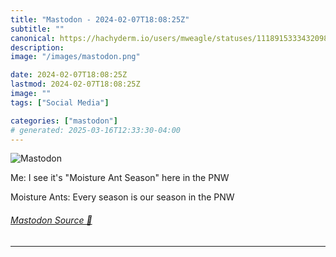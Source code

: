 ```yaml
---
title: "Mastodon - 2024-02-07T18:08:25Z"
subtitle: ""
canonical: https://hachyderm.io/users/mweagle/statuses/111891533343209895
description:
image: "/images/mastodon.png"

date: 2024-02-07T18:08:25Z
lastmod: 2024-02-07T18:08:25Z
image: ""
tags: ["Social Media"]

categories: ["mastodon"]
# generated: 2025-03-16T12:33:30-04:00
---
```

![Mastodon](/images/mastodon.png)

<p>Me: I see it&#39;s &quot;Moisture Ant Season&quot; here in the PNW</p><p>Moisture Ants: Every season is our season in the PNW</p>


###### [Mastodon Source 🐘](https://hachyderm.io/@mweagle/111891533343209895)

___
